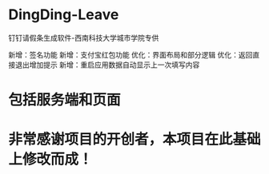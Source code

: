 # DingDing-Leave
钉钉请假条生成软件-西南科技大学城市学院专供

新增：签名功能
新增：支付宝红包功能
优化：界面布局和部分逻辑
优化：返回直接退出增加提示
新增：重启应用数据自动显示上一次填写内容

# 包括服务端和页面

# 非常感谢项目的开创者，本项目在此基础上修改而成！
